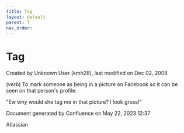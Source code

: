 ```yaml
---
title: Tag
layout: default
parent: T
nav_order:
---
```


# Tag

Created by  Unknown User (kmh28), last modified on Dec 02, 2008

(verb) To mark someone as being in a picture on Facebook so it can be seen on that person's profile.

&quot;Ew why would she tag me in that picture? I look gross!&quot;

Document generated by Confluence on May 22, 2023 12:37

Atlassian
